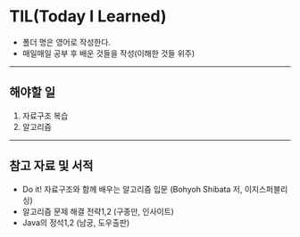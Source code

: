 # TIL(Today I Learned)
- 폴더 명은 영어로 작성한다.
- 매일매일 공부 후 배운 것들을 작성(이해한 것들 위주)
----------------------------------
## 해야할 일
1. 자료구조 복습
2. 알고리즘
----------------------------------
## 참고 자료 및 서적
- Do it! 자료구조와 함께 배우는 알고리즘 입문 (Bohyoh Shibata 저, 이지스퍼블리싱)
- 알고리즘 문제 해결 전략1,2 (구종만, 인사이트)
- Java의 정석1,2 (남궁, 도우출판)
